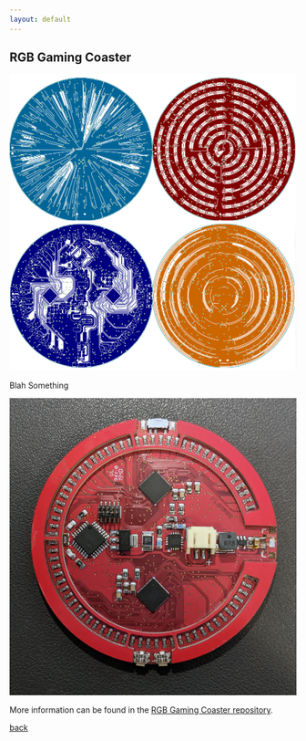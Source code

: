 ```yaml
---
layout: default
---
```


## RGB Gaming Coaster



![Composite of PCB layers](/images/RGBcomposite.png)


Blah Something

![RGB Gaming PCB](/images/RGBGaming.jpg)

More information can be found in the [RGB Gaming Coaster repository](https://github.com/bbenchoff/RGB-Gaming-Coaster).

<script src="https://embed.github.com/view/3d/bbenchoff/Porygon/blob/master/Porygon.stl>"></script>

[back](./)